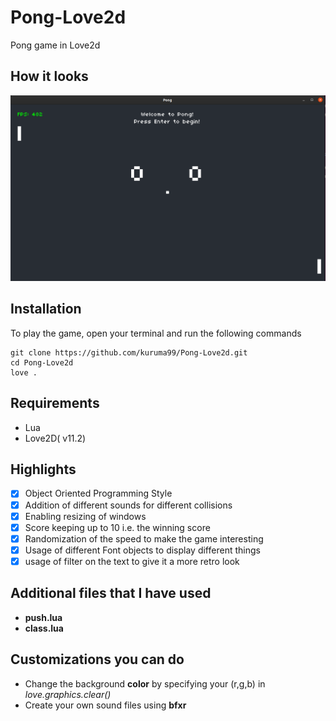 # Pong-Love2d
Pong game in Love2d

## How it looks
![Pong](./Sample-Pictures/pong.png)

## Installation
To play the game, open your terminal and run the following commands
```
git clone https://github.com/kuruma99/Pong-Love2d.git
cd Pong-Love2d
love .
```

## Requirements
* Lua
* Love2D( v11.2)

## Highlights
- [x] Object Oriented Programming Style
- [x] Addition of different sounds for different collisions
- [x] Enabling resizing of windows
- [x] Score keeping up to 10 i.e. the winning score
- [x] Randomization of the speed to make the game interesting
- [x] Usage of different Font objects to display different things
- [x] usage of filter on the text to give it a more retro look

## Additional files that I have used
* **push.lua**
* **class.lua** 

## Customizations you can do
* Change the background **color** by specifying your (r,g,b) in _love.graphics.clear()_
* Create your own sound files using **bfxr** 

